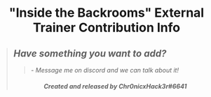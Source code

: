 # <center> "Inside the Backrooms" External Trainer Contribution Info </center>
>## ***Have something you want to add?***
>>*- Message me on discord and we can talk about it!*
>###### <center> ***Created and released by Chr0nicxHack3r#6641*** </center>